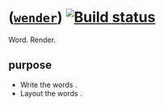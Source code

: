 # ([`wender`](https://github.com/dejbug/wender)) [![Build status](https://ci.appveyor.com/api/projects/status/y7tssm67s68m9nri?svg=true&passingText=ok)](https://ci.appveyor.com/project/dejbug/wender)

Word. Render.

## purpose

- Write the words .
- Layout the words .
